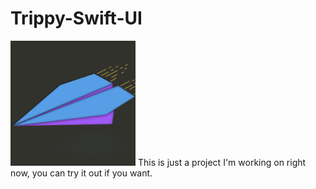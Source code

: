 # Trippy-Swift-UI
<img src="Images/Logo.png" alt="Kitten"
	title="A cute kitten" width="200" height="200" />
This is just a project I'm working on right now, you can try it out if you want.
